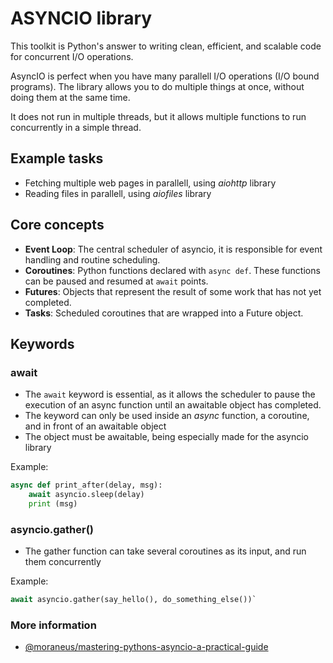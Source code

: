# ASYNCIO library
This toolkit is Python's answer to writing clean, efficient, and scalable code for concurrent I/O operations.

AsyncIO is perfect when you have many parallell I/O operations (I/O bound programs).
The library allows you to do multiple things at once, without doing them at the same time.

It does not run in multiple threads, but it allows multiple functions to run concurrently in a simple thread.

## Example tasks
- Fetching multiple web pages in parallell, using *aiohttp* library
- Reading files in parallell, using *aiofiles* library

## Core concepts
- **Event Loop**: The central scheduler of asyncio, it is responsible for event handling and routine scheduling.
- **Coroutines**: Python functions declared with `async def`. These functions can be paused and resumed at `await` points.
- **Futures**: Objects that represent the result of some work that has not yet completed.
- **Tasks**: Scheduled coroutines that are wrapped into a Future object.

## Keywords

### await
 - The `await` keyword is essential, as it allows the scheduler to pause the execution of an async function until an 
awaitable object has completed.
 - The keyword can only be used inside an *async* function, a coroutine, and in front of an awaitable object
 - The object must be awaitable, being especially made for the asyncio library

Example:
```python
async def print_after(delay, msg):
    await asyncio.sleep(delay)
    print (msg)
```
 
### asyncio.gather()
 - The gather function can take several coroutines as its input, and run them concurrently
 
 Example:
```python
await asyncio.gather(say_hello(), do_something_else())`
```
 
### More information
 - [@moraneus/mastering-pythons-asyncio-a-practical-guide](https://medium.com/@moraneus/mastering-pythons-asyncio-a-practical-guide-0a673265cf04)

